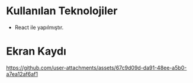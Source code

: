 # Kullanılan Teknolojiler


- React ile yapılmıştır.



# Ekran Kaydı



https://github.com/user-attachments/assets/67c9d09d-da91-48ee-a5b0-a7ea12af6af1

